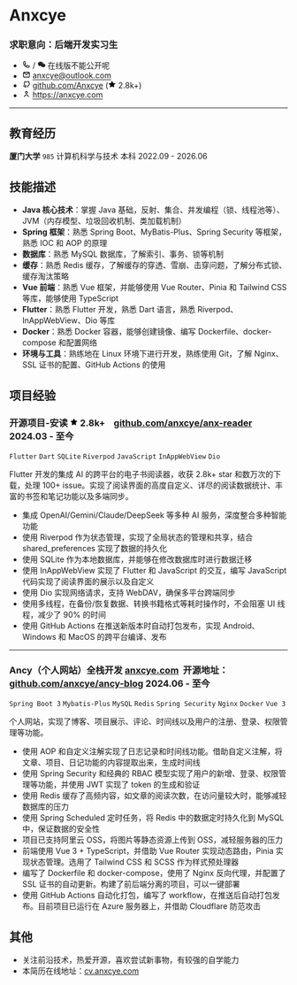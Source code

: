 <div>
  <div>
    <h1>Anxcye</h1>
    <h3>求职意向：后端开发实习生</h3>
  </div>
  <style>
    img {
        width: 0.9rem;  
    }
  </style>
  
  <ul>
    <li><span><img src="./img/phone-outline.svg"> / <img src="./img/wechat.svg"></span> 在线版不能公开呢</li>
    <li><span><img src="./img/email-outline.svg"></span> <a href="mailto:anxcye@outlook.com" target="_blank">anxcye@outlook.com</a></li>
    <li><span><img src="./img/github-outline.svg"></span> <a href="https://github.com/Anxcye" target="_blank">github.com/Anxcye</a> (<img src="./img/star.svg"> 2.8k+)</li>
    <li><span><img src="./img/person-outline.svg"></span> <a href="https://anxcye.com" target="_blank">https://anxcye.com</a></li>
  </ul>
</div>

---

## 教育经历

**厦门大学** `985` 计算机科学与技术 本科 <span class="right">2022.09 - 2026.06</span>

## 技能描述

- **Java 核心技术**：掌握 Java 基础，反射、集合、并发编程（锁、线程池等）、JVM（内存模型、垃圾回收机制、类加载机制）
- **Spring 框架**：熟悉 Spring Boot、MyBatis-Plus、Spring Security 等框架，熟悉 IOC 和 AOP 的原理
- **数据库**：熟悉 MySQL 数据库，了解索引、事务、锁等机制
- **缓存**：熟悉 Redis 缓存，了解缓存的穿透、雪崩、击穿问题，了解分布式锁、缓存淘汰策略
- **Vue 前端**：熟悉 Vue 框架，并能够使用 Vue Router、Pinia 和 Tailwind CSS 等库，能够使用 TypeScript
- **Flutter**：熟悉 Flutter 开发，熟悉 Dart 语言，熟悉 Riverpod、InAppWebView、Dio 等库
- **Docker**：熟悉 Docker 容器，能够创建镜像、编写 Dockerfile、docker-compose 和配置网络
- **环境与工具**：熟练地在 Linux 环境下进行开发，熟练使用 Git，了解 Nginx、SSL 证书的配置、GitHub Actions 的使用

## 项目经验

### 开源项目-安读 <span class="role"></span> <img width="16px" src="./img/star.svg"> 2.8k+ &nbsp;&nbsp; <a href="https://github.com/anxcye/anx-reader" target="_blank">github.com/anxcye/anx-reader</a> <span class="right">2024.03 - 至今</span>

`Flutter` `Dart` `SQLite` `Riverpod` `JavaScript` `InAppWebView` `Dio`

Flutter 开发的集成 AI 的跨平台的电子书阅读器，收获 2.8k+ star 和数万次的下载，处理 100+ issue。实现了阅读界面的高度自定义、详尽的阅读数据统计、丰富的书签和笔记功能以及多端同步。

- 集成 OpenAI/Gemini/Claude/DeepSeek 等多种 AI 服务，深度整合多种智能功能
- 使用 Riverpod 作为状态管理，实现了全局状态的管理和共享，结合 shared_preferences 实现了数据的持久化
- 使用 SQLite 作为本地数据库，并能够在修改数据库时进行数据迁移
- 使用 InAppWebView 实现了 Flutter 和 JavaScript 的交互，编写 JavaScript 代码实现了阅读界面的展示以及自定义
- 使用 Dio 实现网络请求，支持 WebDAV，确保多平台跨端同步
- 使用多线程，在备份/恢复数据、转换书籍格式等耗时操作时，不会阻塞 UI 线程，减少了 90% 的时间
- 使用 GitHub Actions 在推送新版本时自动打包发布，实现 Android、Windows 和 MacOS 的跨平台编译、发布

---

### Ancy（个人网站）<span class="role">全栈开发</span> <a href="https://anxcye.com" target="_blank">anxcye.com</a>&nbsp; 开源地址：<a href="https://github.com/anxcye/ancy-blog" target="_blank">github.com/anxcye/ancy-blog</a> <span class="right">2024.06 - 至今</span>

`Spring Boot 3` `Mybatis-Plus` `MySQL` `Redis` `Spring Security` `Nginx` `Docker` `Vue 3` 

个人网站，实现了博客、项目展示、评论、时间线以及用户的注册、登录、权限管理等功能。

- 使用 AOP 和自定义注解实现了日志记录和时间线功能。借助自定义注解，将文章、项目、日记功能的内容提取出来，生成时间线
- 使用 Spring Security 和经典的 RBAC 模型实现了用户的新增、登录、权限管理等功能，并使用 JWT 实现了 token 的生成和验证
- 使用 Redis 缓存了高频内容，如文章的阅读次数，在访问量较大时，能够减轻数据库的压力
- 使用 Spring Scheduled 定时任务，将 Redis 中的数据定时持久化到 MySQL 中，保证数据的安全性
- 项目已支持阿里云 OSS，将图片等静态资源上传到 OSS，减轻服务器的压力
- 前端使用 Vue 3 + TypeScript，并借助 Vue Router 实现动态路由，Pinia 实现状态管理。选用了 Tailwind CSS 和 SCSS 作为样式预处理器
- 编写了 Dockerfile 和 docker-compose，使用了 Nginx 反向代理，并配置了 SSL 证书的自动更新。构建了前后端分离的项目，可以一键部署
- 使用 GitHub Actions 自动化打包，编写了 workflow，在推送后自动打包发布。目前项目已运行在 Azure 服务器上，并借助 Cloudflare 防范攻击

## 其他
- 关注前沿技术，热爱开源，喜欢尝试新事物，有较强的自学能力
- 本简历在线地址：<a href="https://cv.anxcye.com" target="_blank">cv.anxcye.com</a>

